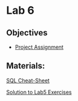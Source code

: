 # Lab 6

## Objectives
+ [Project Assignment](https://github.com/smduarte/spbd-2425/blob/main/docs/labs/projs/spbp2425_tp1.ipynb)

## Materials:
[SQL Cheat-Sheet](SQL-cheat-sheet.pdf)

[Solution to Lab5 Exercises](https://github.com/smduarte/spbd-2425/blob/main/docs/labs/lab6/SPBD_Labs_spark3_exercise_solution.ipynb)

